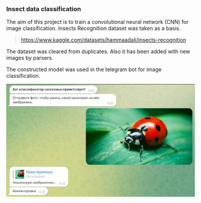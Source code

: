 ### Insect data classification

The aim of this project is to train a convolutional neural network (CNN) for image classification. Insects Recognition dataset was taken as a basis.

>https://www.kaggle.com/datasets/hammaadali/insects-recognition

The dataset was cleared from duplicates. Also it has been added with new images by parsers.

The constructed model was used in the telegram bot for image classification.

![alt text](https://github.com/polinamyshelova/Insect_data_classification/blob/main/ladybird.jpg?raw=true)

